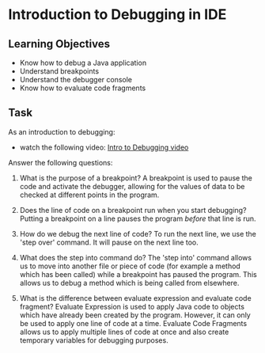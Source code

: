 # Introduction to Debugging in IDE

## Learning Objectives
- Know how to debug a Java application
- Understand breakpoints
- Understand the debugger console
- Know how to evaluate code fragments

## Task
As an introduction to debugging:
- watch the following video: [Intro to Debugging video](https://youtu.be/ErVZrVWZrko)


Answer the following questions:
1. What is the purpose of a breakpoint?
A breakpoint is used to pause the code and activate the debugger, allowing for the values of data to be checked at different points in the program.


2. Does the line of code on a breakpoint run when you start debugging?
Putting a breakpoint on a line pauses the program *before* that line is run.


3. How do we debug the next line of code?
To run the next line, we use the 'step over' command. It will pause on the next line too.


4. What does the step into command do?
The 'step into' command allows us to move into another file or piece of code (for example a method which has been called) while a breakpoint has paused the program. This allows us to debug a method which is being called from elsewhere.


5. What is the difference between evaluate expression and evaluate code fragment?
Evaluate Expression is used to apply Java code to objects which have already been created by the program. However, it can only be used to apply one line of code at a time. Evaluate Code Fragments allows us to apply multiple lines of code at once and also create temporary variables for debugging purposes.
 